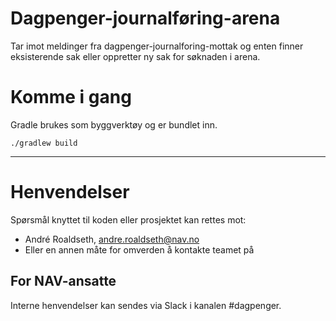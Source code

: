 # Dagpenger-journalføring-arena

Tar imot meldinger fra dagpenger-journalforing-mottak og enten finner eksisterende sak eller oppretter
ny sak for søknaden i arena.

# Komme i gang

Gradle brukes som byggverktøy og er bundlet inn.

`./gradlew build`

---

# Henvendelser

Spørsmål knyttet til koden eller prosjektet kan rettes mot:

* André Roaldseth, andre.roaldseth@nav.no
* Eller en annen måte for omverden å kontakte teamet på

## For NAV-ansatte

Interne henvendelser kan sendes via Slack i kanalen #dagpenger.
